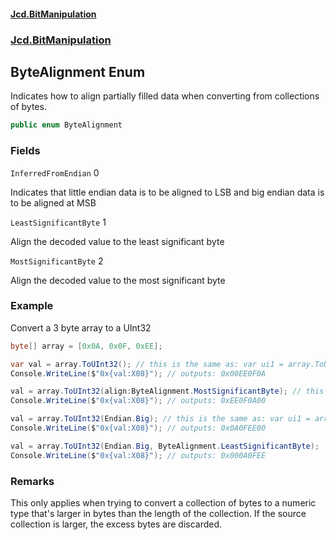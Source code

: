 #### [Jcd.BitManipulation](index.md 'index')
### [Jcd.BitManipulation](Jcd.BitManipulation.md 'Jcd.BitManipulation')

## ByteAlignment Enum

Indicates how to align partially filled data when converting from collections of bytes.

```csharp
public enum ByteAlignment
```
### Fields

<a name='Jcd.BitManipulation.ByteAlignment.InferredFromEndian'></a>

`InferredFromEndian` 0

Indicates that little endian data is to be aligned to LSB and big endian data is to be aligned at MSB

<a name='Jcd.BitManipulation.ByteAlignment.LeastSignificantByte'></a>

`LeastSignificantByte` 1

Align the decoded value to the least significant byte

<a name='Jcd.BitManipulation.ByteAlignment.MostSignificantByte'></a>

`MostSignificantByte` 2

Align the decoded value to the most significant byte

### Example
Convert a 3 byte array to a UInt32

```csharp
byte[] array = [0x0A, 0x0F, 0xEE];

var val = array.ToUInt32(); // this is the same as: var ui1 = array.ToUInt32(Endian.Little, ByteAlignment.InferredFromEndian);
Console.WriteLine($"0x{val:X08}"); // outputs: 0x00EE0F0A

val = array.ToUInt32(align:ByteAlignment.MostSignificantByte); // this is the same as: var ui1 = array.ToUInt32(Endian.Little, ByteAlignment.MostSignificantByte);
Console.WriteLine($"0x{val:X08}"); // outputs: 0xEE0F0A00

val = array.ToUInt32(Endian.Big); // this is the same as: var ui1 = array.ToUInt32(Endian.Big, ByteAlignment.InferredFromEndian);
Console.WriteLine($"0x{val:X08}"); // outputs: 0x0A0FEE00

val = array.ToUInt32(Endian.Big, ByteAlignment.LeastSignificantByte);
Console.WriteLine($"0x{val:X08}"); // outputs: 0x000A0FEE
```

### Remarks
This only applies when trying to convert a collection of bytes to a numeric type that's
larger in bytes than the length of the collection. If the source collection is larger,
the excess bytes are discarded.